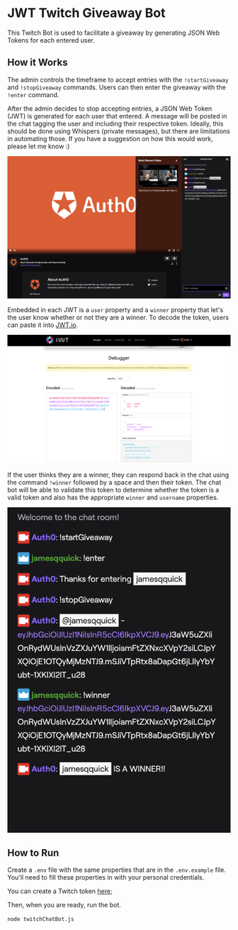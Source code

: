 # JWT Twitch Giveaway Bot

This Twitch Bot is used to facilitate a giveaway by generating JSON Web Tokens for each entered user.

## How it Works

The admin controls the timeframe to accept entries with the `!startGiveaway` and `!stopGiveaway` commands. Users can then enter the giveaway with the `!enter` command.

After the admin decides to stop accepting entries, a JSON Web Token (JWT) is generated for each user that entered. A message will be posted in the chat tagging the user and including their respective token. Ideally, this should be done using Whispers (private messages), but there are limitations in automating those. If you have a suggestion on how this would work, please let me know :)

![Token message in Twitch](./images/giveaway-token.png)

Embedded in each JWT is a `user` property and a `winner` property that let's the user know whether or not they are a winner. To decode the token, users can paste it into [JWT.io](jwt.io).

![Decoded token in JWT.io](./images/jwtio-decode.png)

If the user thinks they are a winner, they can respond back in the chat using the command `!winner` followed by a space and then their token. The chat bot will be able to validate this token to determine whether the token is a valid token and also has the appropriate `winner` and `username` properties.

![winning token](./images/winner.png)

## How to Run

Create a `.env` file with the same properties that are in the `.env.example` file. You'll need to fill these properties in with your personal credentials.

You can create a Twitch token [here](https://twitchapps.com/tmi/);

Then, when you are ready, run the bot.

`node twitchChatBot.js`
